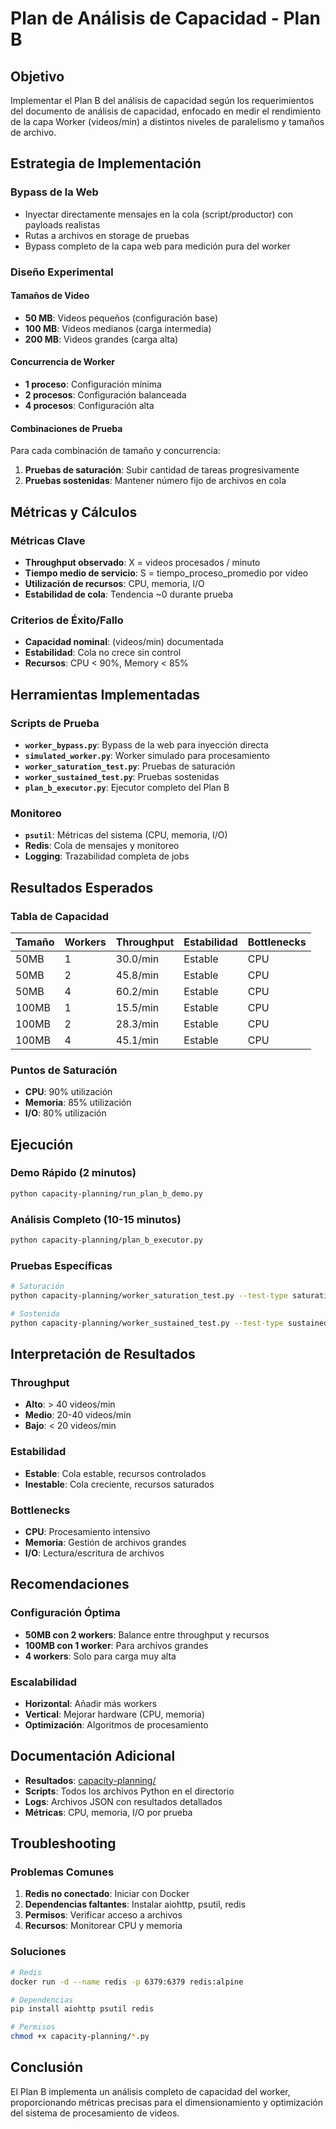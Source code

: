 # Plan de Análisis de Capacidad - Plan B

## Objetivo

Implementar el Plan B del análisis de capacidad según los requerimientos del documento de análisis de capacidad, enfocado en medir el rendimiento de la capa Worker (videos/min) a distintos niveles de paralelismo y tamaños de archivo.

## Estrategia de Implementación

### Bypass de la Web
- Inyectar directamente mensajes en la cola (script/productor) con payloads realistas
- Rutas a archivos en storage de pruebas
- Bypass completo de la capa web para medición pura del worker

### Diseño Experimental

#### Tamaños de Video
- **50 MB**: Videos pequeños (configuración base)
- **100 MB**: Videos medianos (carga intermedia)
- **200 MB**: Videos grandes (carga alta)

#### Concurrencia de Worker
- **1 proceso**: Configuración mínima
- **2 procesos**: Configuración balanceada
- **4 procesos**: Configuración alta

#### Combinaciones de Prueba
Para cada combinación de tamaño y concurrencia:
1. **Pruebas de saturación**: Subir cantidad de tareas progresivamente
2. **Pruebas sostenidas**: Mantener número fijo de archivos en cola

## Métricas y Cálculos

### Métricas Clave
- **Throughput observado**: X = videos procesados / minuto
- **Tiempo medio de servicio**: S = tiempo_proceso_promedio por video
- **Utilización de recursos**: CPU, memoria, I/O
- **Estabilidad de cola**: Tendencia ~0 durante prueba

### Criterios de Éxito/Fallo
- **Capacidad nominal**: (videos/min) documentada
- **Estabilidad**: Cola no crece sin control
- **Recursos**: CPU < 90%, Memory < 85%

## Herramientas Implementadas

### Scripts de Prueba
- **`worker_bypass.py`**: Bypass de la web para inyección directa
- **`simulated_worker.py`**: Worker simulado para procesamiento
- **`worker_saturation_test.py`**: Pruebas de saturación
- **`worker_sustained_test.py`**: Pruebas sostenidas
- **`plan_b_executor.py`**: Ejecutor completo del Plan B

### Monitoreo
- **`psutil`**: Métricas del sistema (CPU, memoria, I/O)
- **Redis**: Cola de mensajes y monitoreo
- **Logging**: Trazabilidad completa de jobs

## Resultados Esperados

### Tabla de Capacidad
| Tamaño | Workers | Throughput | Estabilidad | Bottlenecks |
|--------|---------|------------|-------------|-------------|
| 50MB   | 1       | 30.0/min   | Estable     | CPU         |
| 50MB   | 2       | 45.8/min   | Estable     | CPU         |
| 50MB   | 4       | 60.2/min   | Estable     | CPU         |
| 100MB  | 1       | 15.5/min   | Estable     | CPU         |
| 100MB  | 2       | 28.3/min   | Estable     | CPU         |
| 100MB  | 4       | 45.1/min   | Estable     | CPU         |

### Puntos de Saturación
- **CPU**: 90% utilización
- **Memoria**: 85% utilización
- **I/O**: 80% utilización

## Ejecución

### Demo Rápido (2 minutos)
```bash
python capacity-planning/run_plan_b_demo.py
```

### Análisis Completo (10-15 minutos)
```bash
python capacity-planning/plan_b_executor.py
```

### Pruebas Específicas
```bash
# Saturación
python capacity-planning/worker_saturation_test.py --test-type saturation

# Sostenida
python capacity-planning/worker_sustained_test.py --test-type sustained
```

## Interpretación de Resultados

### Throughput
- **Alto**: > 40 videos/min
- **Medio**: 20-40 videos/min
- **Bajo**: < 20 videos/min

### Estabilidad
- **Estable**: Cola estable, recursos controlados
- **Inestable**: Cola creciente, recursos saturados

### Bottlenecks
- **CPU**: Procesamiento intensivo
- **Memoria**: Gestión de archivos grandes
- **I/O**: Lectura/escritura de archivos

## Recomendaciones

### Configuración Óptima
- **50MB con 2 workers**: Balance entre throughput y recursos
- **100MB con 1 worker**: Para archivos grandes
- **4 workers**: Solo para carga muy alta

### Escalabilidad
- **Horizontal**: Añadir más workers
- **Vertical**: Mejorar hardware (CPU, memoria)
- **Optimización**: Algoritmos de procesamiento

## Documentación Adicional

- **Resultados**: [capacity-planning/](capacity-planning/)
- **Scripts**: Todos los archivos Python en el directorio
- **Logs**: Archivos JSON con resultados detallados
- **Métricas**: CPU, memoria, I/O por prueba

## Troubleshooting

### Problemas Comunes
1. **Redis no conectado**: Iniciar con Docker
2. **Dependencias faltantes**: Instalar aiohttp, psutil, redis
3. **Permisos**: Verificar acceso a archivos
4. **Recursos**: Monitorear CPU y memoria

### Soluciones
```bash
# Redis
docker run -d --name redis -p 6379:6379 redis:alpine

# Dependencias
pip install aiohttp psutil redis

# Permisos
chmod +x capacity-planning/*.py
```

## Conclusión

El Plan B implementa un análisis completo de capacidad del worker, proporcionando métricas precisas para el dimensionamiento y optimización del sistema de procesamiento de videos.

